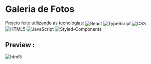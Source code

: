 # Galeria de Fotos

Projeto feito utilizando as tecnologias: 
<img align="center" alt="React" src="https://img.shields.io/badge/React-20232A?style=for-the-badge&logo=react&logoColor=white%22"/>
<img align="center" alt="TypeScript" src="https://img.shields.io/badge/TypeScript-1E90FF?style=for-the-badge&logo=typescript&logoColor=white"/>
<img align="center" alt="CSS" src="https://img.shields.io/badge/CSS3-1572B6?style=for-the-badge&logo=css3&logoColor=white"/>
<img align="center" alt="HTML5" src="https://img.shields.io/badge/HTML5-E34F26?style=for-the-badge&logo=html5&logoColor=white"/>
<img align="center" alt="JavaScript" src="https://img.shields.io/badge/JavaScript-323330?style=for-the-badge&logo=javascript&logoColor=F7DF1E"/>
<img align="center" alt="Styled-Components" src="https://img.shields.io/badge/StyledComponents-white?style=for-the-badge&logo=StyledComponents&logoColor=black"/>

## Preview :

<img align="center" alt="html5" src="https://cdn.discordapp.com/attachments/773787772167127071/909224253558231051/preview3.png"/>
